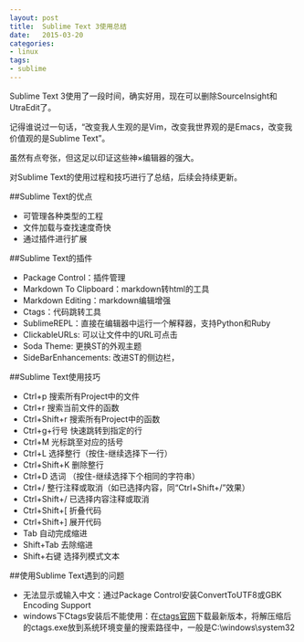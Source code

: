 ```yaml
---
layout: post
title:  Sublime Text 3使用总结
date:   2015-03-20
categories:
- linux
tags:
- sublime
---
```


Sublime Text 3使用了一段时间，确实好用，现在可以删除SourceInsight和UtraEdit了。

记得谁说过一句话，“改变我人生观的是Vim，改变我世界观的是Emacs，改变我价值观的是Sublime Text”。

虽然有点夸张，但这足以印证这些神×编辑器的强大。

对Sublime Text的使用过程和技巧进行了总结，后续会持续更新。

##Sublime Text的优点
* 可管理各种类型的工程
* 文件加载与查找速度奇快
* 通过插件进行扩展

##Sublime Text的插件
* Package Control：插件管理
* Markdown To Clipboard：markdown转html的工具
* Markdown Editing：markdown编辑增强
* Ctags：代码跳转工具
* SublimeREPL：直接在编辑器中运行一个解释器，支持Python和Ruby
* ClickableURLs: 可以让文件中的URL可点击
* Soda Theme: 更换ST的外观主题
* SideBarEnhancements: 改进ST的侧边栏，

##Sublime Text使用技巧
* Ctrl+p  搜索所有Project中的文件
* Ctrl+r  搜索当前文件的函数
* Ctrl+Shift+r  搜索所有Project中的函数
* Ctrl+g+行号  快速跳转到指定的行
* Ctrl+M 光标跳至对应的括号
* Ctrl+L 选择整行（按住-继续选择下一行）
* Ctrl+Shift+K 删除整行
* Ctrl+D 选词 （按住-继续选择下个相同的字符串）
* Ctrl+/ 整行注释或取消（如已选择内容，同“Ctrl+Shift+/”效果）
* Ctrl+Shift+/ 已选择内容注释或取消
* Ctrl+Shift+[ 折叠代码
* Ctrl+Shift+] 展开代码
* Tab 自动完成缩进
* Shift+Tab 去除缩进
* Shift+右键   选择列模式文本

##使用Sublime Text遇到的问题
* 无法显示或输入中文：通过Package Control安装ConvertToUTF8或GBK Encoding Support
* windows下Ctags安装后不能使用：在[ctags官网](http://ctags.sourceforge.net/)下载最新版本，将解压缩后的ctags.exe放到系统环境变量的搜索路径中，一般是C:\windows\system32
